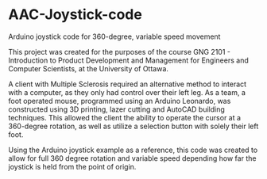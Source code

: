# AAC-Joystick-code
Arduino joystick code for 360-degree, variable speed movement 

This project was created for the purposes of the course GNG 2101 - Introduction to Product Development and Management for Engineers and Computer Scientists, at the University of Ottawa. 

A client with Multiple Sclerosis required an alternative method to interact with a computer, as they only had control over their left leg. As a team, a foot operated mouse, programmed using an Arduino Leonardo, was constructed using 3D printing, lazer cutting and AutoCAD building techniques. This allowed the client the ability to operate the cursor at a 360-degree rotation, as well as utilize a selection button with solely their left foot.

Using the Arduino joystick example as a reference, this code was created to allow for full 360 degree rotation and variable speed depending how far the joystick is held from the point of origin. 

